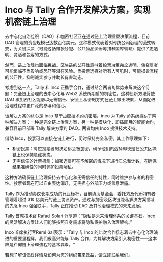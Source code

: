 # Inco 与 Tally 合作开发解决方案，实现机密链上治理

去中心化自治组织（DAO）和加密社区正在通过链上治理重塑决策流程，目前 DAO 管理的资金规模已达数百亿美元。这种模式代表着对传统公司治理的范式转变，为关键决策（可能包括赠款分配、公共物品资金筹措和国库管理）提供了更透明、灵活和包容的方式。

然而，链上治理也面临挑战。区块链的公开性意味着投票决策完全透明，使投票者可能面临不当影响或恐吓等潜在风险。当投票选择对所有人可见时，可能损害流程的公正性，抑制诚实参与并助长有害动态。

考虑到这一点，Tally 和 Inco 正携手合作，通过结合两者的优势来解决这个问题：完全链上治理的去中心化与 Web2 系统所期望的机密性。这种创新方法将使 DAO 和加密社区能够以无需信任、安全且私密的方式在链上做出决策，从而促进治理过程中更广泛的参与和信心。

该解决方案的核心是 Inco 基于加密技术的机密层。Inco 为 Tally 的系统提供了两种解决方案：一种是完全链上治理方案，另一种是模块化、即插即用的智能合约，兼容目前已部署 Tally 解决方案的 DAO。两者均由 Inco 提供技术支持。

借助 Inco，投票可以直接在链上进行，同时保持完全私密。其工作原理如下：

- 机密投票：每位投票者的决定都会被加密，确保他们的选择即使是在公共区块链上也保持隐藏状态。
- 无需信任的计票机制：加密选票可在不解密的情况下进行汇总和计数，在确保结果准确性的同时保护投票隐私。

这种方法确保链上治理保持去中心化和无需信任的特性，同时维护参与者的机密性。投票者现在可以自由表达偏好，无需担心外部压力或信息泄露。

Tally 作为推动协议长期成功的行业标杆，目前协助基金会、委托方及代币持有者管理着超过 310 亿美元的链上协议资产。通过与加密及区块链隐私解决方案领域的先驱 Inco 强强联手，Tally 正在推动 DAO 及其他治理模式的未来发展。

Tally 首席技术官 Rafael Solari 分享道：“隐私是未来治理体系的关键基石。Inco 的灵活解决方案让人们能够按照自身需求将隐私保护融入治理架构。”

Inco 首席执行官Remi Gai表示："Tally 与 Inco 的此次合作标志着去中心化治理演进的重要里程碑。我们很高兴能与 Tally 合作，为其解决方案引入机密性——这本应是任何链上治理流程的基本要素。"

若想了解该倡议详情及如何为您的组织带来效益，请立即[联系我们](https://docs.google.com/forms/d/e/1FAIpQLScGYVgHOr4aprDEg4kv-3fsxRztOcmdN2oD834vlhmVydU_Iw/viewform?usp=sharing)。